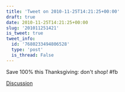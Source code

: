 ```yaml
---
title: 'Tweet on 2010-11-25T14:21:25+00:00'
draft: true
date: 2010-11-25T14:21:25+00:00
slug: '201011251421'
is_tweet: true
tweet_info:
  id: '7680233494806528'
  type: 'post'
  is_thread: False
---
```




Save 100% this Thanksgiving: don't shop! #fb

[Discussion](https://x.com/sytelus/status/7680233494806528)
